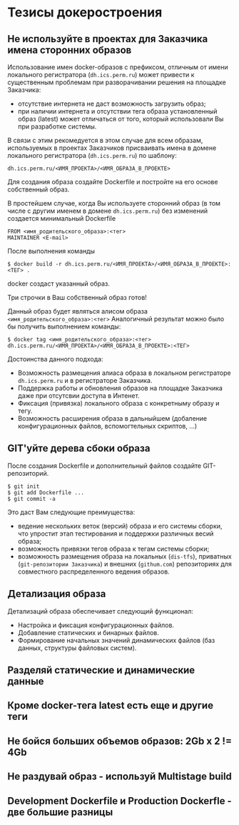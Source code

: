# Тезисы докеростроения

## Не используйте в проектах для Заказчика имена сторонних образов
 
Использование имен docker-образов с префиксом, отличным от имени локального регистратора (`dh.ics.perm.ru`) может привести к существенным проблемам при разворачивании решения на площадке Заказчика:
- отсутствие интернета не даст возможность загрузить образ;
- при наличии интернета и отсутствии тега  образа установленный образ (latest) может отличаться от того, который использовали Вы при разработке системы.

В связи с этим рекомедуется в этом случае для всем образам, используемых в проектах Заказчиков
присваивать имена в домене локального регистратора (`dh.ics.perm.ru`) по шаблону:
```
dh.ics.perm.ru/<ИМЯ_ПРОЕКТА>/<ИМЯ_ОБРАЗА_В_ПРОЕКТЕ>
```
Для создания образа создайте Dockerfile и постройте на его основе собственный образ.

В простейшем случае, когда Вы используете сторонний образ (в том числе с другим именем в домене `dh.ics.perm.ru`) без изменений создается минимальный Dockerfile
```
FROM <имя_родительского_образа>:<тег>
MAINTAINER <E-mail>
```

После выполнения команды 
```
$ docker build -r dh.ics.perm.ru/<ИМЯ_ПРОЕКТА>/<ИМЯ_ОБРАЗА_В_ПРОЕКТЕ>:<ТЕГ> .
```
docker создаст указанный образ.

Три строчки в Ваш собственный образ готов!

Данный образ будет являться алисом образа  `<имя_родительского_образа>:<тег>`
Аналогичный результат можно было бы получить выполнением команды:
```
$ docker tag <имя_родительского_образа>:<тег>  dh.ics.perm.ru/<ИМЯ_ПРОЕКТА>/<ИМЯ_ОБРАЗА_В_ПРОЕКТЕ>:<ТЕГ>
```
Достоинcтва данного подхода:
- Возможность размещения алиаса образа в локальном регистраторе `dh.ics.perm.ru` и в регистраторе Заказчика.
- Поддержка работы и обновления образов на площадке Заказчика даже при отсутсвии доступа в Интенет.
- Фиксация (привязка) локального образа с конкретныму образу и тегу.
- Возможность расширения образа в дальныйшем (добаление конфигурационных файлов, вспомогтельных скриптов, ...) 


## GIT'уйте дерева сбоки образа

После создания Dockerfile и дополнительный файлов создайте GIT-репозиторий.
```
$ git init
$ git add Dockerfile ...
$ git commit -a
```
Это даст Вам следующие преимущества:
- ведение нескольких веток (версий) образа и его системы сборки, что упростит этап тестирования и поддержки различных весий образа;
- возможность привязки тегов образа к тегам системы сборки;
- возможность размещения образа на локальных (`dis-tfs`), приватных (`git-репозитории Заказчика`) и внешних (`githum.com`) репозиториях для совместного распределенного ведения образов. 

## Детализация образа

Детализаций образа обеспечивает следующий функционал:
- Настройка и фиксация конфигурационных файлов.
- Добавление статических и бинарных файлов.
- Формирование начальных значений динамических файлов (баз данных, структуры файловых систем).


## Разделяй статические и динамические данные

## Кроме docker-тега latest есть еще и другие теги

## Не бойся больших объемов образов: 2Gb x 2 != 4Gb

## Не раздувай образ - используй Multistage build 

## Development Dockerfile и Production Dockerfle - две большие разницы 
